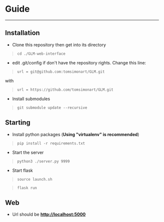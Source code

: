# Guide
---
## Installation
* Clone this repository then get into its directory
>```cd ./GLM-web-interface```
* edit .git/config if don't have the repository rights. Change this line:
> ```url = git@github.com:tomsimonart/GLM.git```

with
> ```url = https://github.com/tomsimonart/GLM.git```
* Install submodules
>```git submodule update --recursive```

## Starting
* Install python packages (**Using "**virtualenv**" is recommended**)
>```pip install -r requirements.txt```
* Start the server
>```python3 ./server.py 9999```
* Start flask
>```source launch.sh```

>```flask run```

## Web
* Url should be **[http://localhost:5000](http://localhost:5000)**
